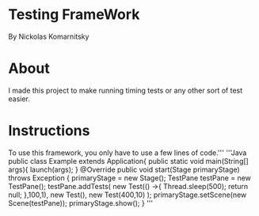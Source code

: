 # Testing FrameWork
By Nickolas Komarnitsky

# About
I made this project to make running timing tests or any other sort of test easier. 

# Instructions
To use this framework, you only have to use a few lines of code.'''
'''Java
public class Example extends Application{
  public static void main(String[] args){
    launch(args);
  }
 @Override
 public void start(Stage primaryStage) throws Exception {
     primaryStage = new Stage();
     TestPane testPane = new TestPane();
     testPane.addTests(
     new Test(() ->{
        Thread.sleep(500);
        return null;
      },100,1),
      new Test(),
      new Test(400,10)
      );
      primaryStage.setScene(new Scene(testPane));
      primaryStage.show();
  }
'''
